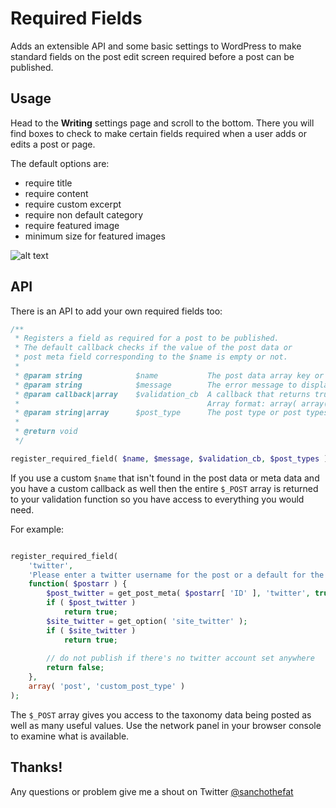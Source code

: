 Required Fields
===============

Adds an extensible API and some basic settings to WordPress to make standard fields on the post edit screen required before a post can be published.

## Usage

Head to the **Writing** settings page and scroll to the bottom. There you will find boxes to check to make certain fields required when a user adds or edits a post or page.

The default options are:

* require title
* require content
* require custom excerpt
* require non default category
* require featured image
* minimum size for featured images

![alt text](https://raw.github.com/interconnectit/required-fields/master/screenshot.png "Admin screenshot")

## API

There is an API to add your own required fields too:

```php
/**
 * Registers a field as required for a post to be published.
 * The default callback checks if the value of the post data or
 * post meta field corresponding to the $name is empty or not.
 *
 * @param string 			$name          	The post data array key or custom field key eg: 'post_title', 'my_meta_key'
 * @param string 			$message       	The error message to display if validation fails
 * @param callback|array 	$validation_cb 	A callback that returns true if the field value is ok or an array of error message and callbacks
 * 											Array format: array( array( 'message' => 'Error message', 'cb' => 'callable_function' ), ... )
 * @param string|array 		$post_type     	The post type or post types to run the validation on
 *
 * @return void
 */

register_required_field( $name, $message, $validation_cb, $post_types );
```

If you use a custom `$name` that isn't found in the post data or meta data and you have a custom callback as well
then the entire `$_POST` array is returned to your validation function so you have access to everything you would need.

For example:

```php

register_required_field(
	'twitter',
	'Please enter a twitter username for the post or a default for the site before publishing',
	function( $postarr ) {
		$post_twitter = get_post_meta( $postarr[ 'ID' ], 'twitter', true );
		if ( $post_twitter )
			return true;
		$site_twitter = get_option( 'site_twitter' );
		if ( $site_twitter )
			return true;
		
		// do not publish if there's no twitter account set anywhere
		return false;
	},
	array( 'post', 'custom_post_type' )
);

```

The `$_POST` array gives you access to the taxonomy data being posted as well as many useful values. Use the network panel in your browser console
to examine what is available.

## Thanks!

Any questions or problem give me a shout on Twitter [@sanchothefat](http://twitter.com/sanchothefat)
